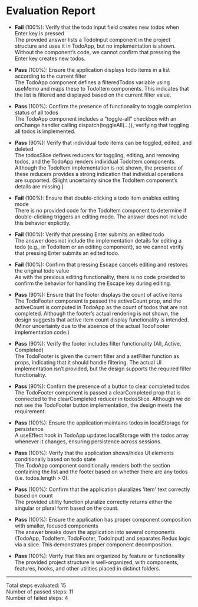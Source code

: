 # Evaluation Report

- **Fail** (100%): Verify that the todo input field creates new todos when Enter key is pressed  
  The provided answer lists a TodoInput component in the project structure and uses it in TodoApp, but no implementation is shown. Without the component’s code, we cannot confirm that pressing the Enter key creates new todos.

- **Pass** (100%): Ensure the application displays todo items in a list according to the current filter  
  The TodoApp component defines a filteredTodos variable using useMemo and maps these to TodoItem components. This indicates that the list is filtered and displayed based on the current filter value.

- **Pass** (100%): Confirm the presence of functionality to toggle completion status of all todos  
  The TodoApp component includes a “toggle-all” checkbox with an onChange handler calling dispatch(toggleAll(...)), verifying that toggling all todos is implemented.

- **Pass** (90%): Verify that individual todo items can be toggled, edited, and deleted  
  The todosSlice defines reducers for toggling, editing, and removing todos, and the TodoApp renders individual TodoItem components. Although the TodoItem implementation is not shown, the presence of these reducers provides a strong indication that individual operations are supported. (Slight uncertainty since the TodoItem component’s details are missing.)

- **Fail** (100%): Ensure that double-clicking a todo item enables editing mode  
  There is no provided code for the TodoItem component to determine if double-clicking triggers an editing mode. The answer does not include this behavior explicitly.

- **Fail** (100%): Verify that pressing Enter submits an edited todo  
  The answer does not include the implementation details for editing a todo (e.g., in TodoItem or an editing component), so we cannot verify that pressing Enter submits an edited todo.

- **Fail** (100%): Confirm that pressing Escape cancels editing and restores the original todo value  
  As with the previous editing functionality, there is no code provided to confirm the behavior for handling the Escape key during editing.

- **Pass** (90%): Ensure that the footer displays the count of active items  
  The TodoFooter component is passed the activeCount prop, and the activeCount is computed in TodoApp as the count of todos that are not completed. Although the footer’s actual rendering is not shown, the design suggests that active item count display functionality is intended. (Minor uncertainty due to the absence of the actual TodoFooter implementation code.)

- **Pass** (90%): Verify the footer includes filter functionality (All, Active, Completed)  
  The TodoFooter is given the current filter and a setFilter function as props, indicating that it should handle filtering. The actual UI implementation isn’t provided, but the design supports the required filter functionality.

- **Pass** (90%): Confirm the presence of a button to clear completed todos  
  The TodoFooter component is passed a clearCompleted prop that is connected to the clearCompleted reducer in todosSlice. Although we do not see the TodoFooter button implementation, the design meets the requirement.

- **Pass** (100%): Ensure the application maintains todos in localStorage for persistence  
  A useEffect hook in TodoApp updates localStorage with the todos array whenever it changes, ensuring persistence across sessions.

- **Pass** (100%): Verify that the application shows/hides UI elements conditionally based on todo state  
  The TodoApp component conditionally renders both the section containing the list and the footer based on whether there are any todos (i.e. todos.length > 0).

- **Pass** (100%): Confirm that the application pluralizes 'item' text correctly based on count  
  The provided utility function pluralize correctly returns either the singular or plural form based on the count.

- **Pass** (100%): Ensure the application has proper component composition with smaller, focused components  
  The answer breaks down the application into several components (TodoApp, TodoItem, TodoFooter, TodoInput) and separates Redux logic via a slice. This demonstrates proper component decomposition.

- **Pass** (100%): Verify that files are organized by feature or functionality  
  The provided project structure is well-organized, with components, features, hooks, and other utilities placed in distinct folders.

---

Total steps evaluated: 15  
Number of passed steps: 11  
Number of failed steps: 4